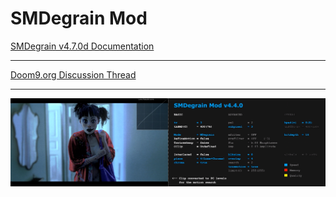 # SMDegrain Mod


[SMDegrain v4.7.0d Documentation](https://raw.githack.com/Dogway/Avisynth-Scripts/master/SMDegrain/SMDegrain.html)

------

[Doom9.org Discussion Thread](https://forum.doom9.org/showthread.php?t=182881)

------

![](https://github.com/Dogway/Avisynth-Scripts/blob/master/SMDegrain/show.v4.4.0d.png)